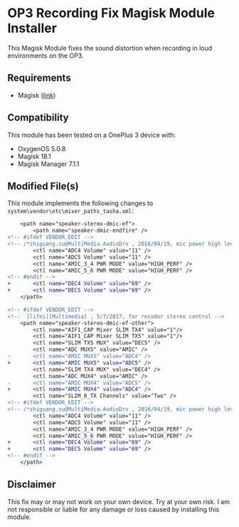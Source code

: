# OP3 Recording Fix Magisk Module Installer

This Magisk Module fixes the sound distortion when recording in loud environments on the OP3.

## Requirements
* Magisk ([link](https://forum.xda-developers.com/apps/magisk/official-magisk-v7-universal-systemless-t3473445))

## Compatibility
This module has been tested on a OnePlus 3 device with:    
* OxygenOS 5.0.8
* Magisk 18.1
* Magisk Manager 7.1.1

## Modified File(s)
This module implements the following changes to ```system\vendor\etc\mixer_paths_tasha.xml```:
```diff
    <path name="speaker-stereo-dmic-ef">
        <path name="speaker-dmic-endfire" />
<!-- #ifdef VENDOR_EDIT -->
<!-- /*zhiguang.su@MultiMedia.AudioDrv , 2016/04/19, mic power high level mode and add adc volume*/  -->
        <ctl name="ADC4 Volume" value="11" />
        <ctl name="ADC5 Volume" value="11" />
        <ctl name="AMIC_3_4 PWR MODE" value="HIGH_PERF" />
        <ctl name="AMIC_5_6 PWR MODE" value="HIGH_PERF" />
<!-- #endif -->
+       <ctl name="DEC4 Volume" value="69" />
+       <ctl name="DEC5 Volume" value="69" />
    </path>

<!-- #ifdef VENDOR_EDIT -->
<!--  [lifei][Multimedia] , 5/7/2017, for recoder stereo control -->
    <path name="speaker-stereo-dmic-ef-other">
        <ctl name="AIF1_CAP Mixer SLIM TX4" value="1"/>
        <ctl name="AIF1_CAP Mixer SLIM TX5" value="1"/>
        <ctl name="SLIM TX5 MUX" value="DEC5" />
        <ctl name="ADC MUX5" value="AMIC" />
-       <ctl name="AMIC MUX5" value="ADC4" />
+       <ctl name="AMIC MUX5" value="ADC5" />
        <ctl name="SLIM TX4 MUX" value="DEC4" />
        <ctl name="ADC MUX4" value="AMIC" />
-       <ctl name="AMIC MUX4" value="ADC5" />
+       <ctl name="AMIC MUX4" value="ADC4" />
        <ctl name="SLIM_0_TX Channels" value="Two" />
<!-- #ifdef VENDOR_EDIT -->
<!-- /*zhiguang.su@MultiMedia.AudioDrv , 2016/04/19, mic power high level mode and add adc volume*/  -->
        <ctl name="ADC4 Volume" value="11" />
        <ctl name="ADC5 Volume" value="11" />
        <ctl name="AMIC_3_4 PWR MODE" value="HIGH_PERF" />
        <ctl name="AMIC_5_6 PWR MODE" value="HIGH_PERF" />
+       <ctl name="DEC4 Volume" value="69" />
+       <ctl name="DEC5 Volume" value="69" />	
<!-- #endif -->
    </path>
```

## Disclaimer
This fix may or may not work on your own device. Try at your own risk. I am not responsible or liable for any damage or loss caused by installing this module.
